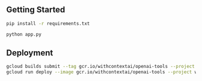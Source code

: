 ## Getting Started

```bash
pip install -r requirements.txt
```

```bash
python app.py
```

## Deployment

```bash
gcloud builds submit --tag gcr.io/withcontextai/openai-tools --project withcontextai
gcloud run deploy --image gcr.io/withcontextai/openai-tools --project withcontextai --platform managed
```
